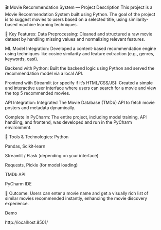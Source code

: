 
🎬 Movie Recommendation System — Project Description
This project is a Movie Recommendation System built using Python. The goal of the project is to suggest movies to users based on a selected title, using similarity-based machine learning techniques.

🔧 Key Features:
Data Preprocessing: Cleaned and structured a raw movie dataset by handling missing values and normalizing relevant features.

ML Model Integration: Developed a content-based recommendation engine using techniques like cosine similarity and feature extraction (e.g., genres, keywords, cast).

Backend with Python: Built the backend logic using Python and served the recommendation model via a local API.

Frontend with Streamlit (or specify if it’s HTML/CSS/JS): Created a simple and interactive user interface where users can search for a movie and view the top 5 recommended movies.

API Integration: Integrated The Movie Database (TMDb) API to fetch movie posters and metadata dynamically.

Complete in PyCharm: The entire project, including model training, API handling, and frontend, was developed and run in the PyCharm environment.

📌 Tools & Technologies:
Python

Pandas, Scikit-learn

Streamlit / Flask (depending on your interface)

Requests, Pickle (for model loading)

TMDb API

PyCharm IDE

🚀 Outcome:
Users can enter a movie name and get a visually rich list of similar movies recommended instantly, enhancing the movie discovery experience.


Demo

http://localhost:8501/

